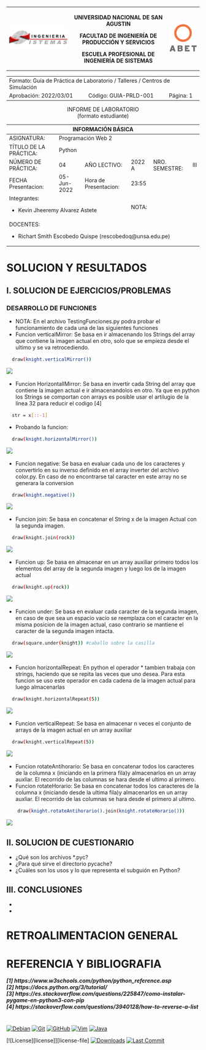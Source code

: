 <table>
  <tbody>
   <tr>
   <td><img src="./imagenes/epis.png" alt="EPIS"></td>
   <th>
   <p>UNIVERSIDAD NACIONAL DE SAN AGUSTIN</p>
   <p>FACULTAD DE INGENIERÍA DE PRODUCCIÓN Y SERVICIOS</p>
   <p>ESCUELA PROFESIONAL DE INGENIERÍA DE SISTEMAS</p>
   </th>
   <td><img src="./imagenes/abet.png" alt="ABET"></td>
   </tr>
  </tbody>
</table>
<div align="center" dir="auto"><table>    
   <tbody>
   <tr><td colspan="3">Formato: Guía de Práctica de Laboratorio / Talleres / Centros de Simulación</td></tr>
   <tr><td>Aprobación:  2022/03/01</td><td>Código: GUIA-PRLD-001</td><td>Página: 1</td></tr>
   </tbody>
</table></div>
<div align="center" dir="auto">
   <span>INFORME DE LABORATORIO</span><br>
   <span>(formato estudiante)</span>
</div>
<div align="center" dir="auto"><table>
   <tbody><tr><th colspan="6">INFORMACIÓN BÁSICA</th></tr>
   </tbody><tbody>
   <tr><td>ASIGNATURA:</td><td colspan="5">Programación Web 2</td></tr>
   <tr><td>TÍTULO DE LA PRÁCTICA: </td><td colspan="5">Python</td></tr>
   <tr>
   <td>NÚMERO DE PRÁCTICA:</td><td>04</td><td>AÑO LECTIVO:</td><td>2022 A</td><td>NRO. SEMESTRE:</td><td>III</td>
   </tr>
   <tr>
   <td>FECHA Presentacion:</td><td>05-Jun-2022</td><td>Hora de Presentacion:</td><td colspan="3">23:55</td>
   </tr>
   <tr><td colspan="3">Integrantes:
   <ul dir="auto">
   <li>Kevin Jheeremy Alvarez Astete</li>
   </ul>
   </td>
   <td> NOTA: </td>
   <td colspan="2"> </td>
   </tr><tr><td colspan="6">DOCENTES:
   <ul dir="auto">
   <li>Richart Smith Escobedo Quispe (rescobedoq@unsa.edu.pe)</li>
   </ul>
   </td>
</tr></tbody></table></div>
   <h1>SOLUCION Y RESULTADOS</h1>
   <h2>I. SOLUCION DE EJERCICIOS/PROBLEMAS</h2>
   <h3>DESARROLLO DE FUNCIONES</h3> 
   
   - NOTA: En el archivo TestingFunciones.py podra probar el funcionamiento de cada una de las siguientes funciones
   - Funcion verticalMirror: Se basa en ir almacenando los Strings del array que contiene la imagen actual en otro, solo que se empieza desde el ultimo y se va retrocediendo.
  ```sh
    draw(knight.verticalMirror())
  ```
  <img src="https://i.ibb.co/5R8B2ft/caballo-Reflejo-Vertical.png">
  
  - Funcion HorizontallMirror: Se basa en invertir cada String del array que contiene la imagen actual e ir almacenandolos en otro. Ya que en python los Strings se comportan con arrays es posible usar el artilugio de la linea 32 para reducir el codigo [4]
  ```sh
    str = x[::-1]
  ```
  - Probando la funcion:
  ```sh
    draw(knight.horizontalMirror())
  ```
  <img src="https://i.ibb.co/KrS8vCn/caballo-Reflejo-Horizontal.png">
  	
  - Funcion negative: Se basa en evaluar cada uno de los caracteres y convertirlo en su inverso definido en el array inverter del archivo color.py. En caso de no encontrarse tal caracter en este array no se generara la conversion
  ```sh
    draw(knight.negative())
  ```
  <img src="https://i.ibb.co/xmyz8V0/caballo-Invertido.png">
  
  - Funcion join: Se basa en concatenar el String x de la imagen Actual con la segunda imagen.
  ```sh
    draw(knight.join(rock))
  ```
  <img src="https://i.ibb.co/jrN51py/caballo-Torre-Unidos.png">
  
  - Funcion up: Se basa en almacenar en un array auxiliar primero todos los elementos del array de la segunda imagen y luego los de la imagen actual
  ```sh
    draw(knight.up(rock))
  ```
  <img src="https://i.ibb.co/QfqkTZ9/torre-Arriba-Caballo.png">
  
  - Funcion under: Se basa en evaluar cada caracter de la segunda imagen, en caso de que sea un espacio vacio se reemplaza con el caracter en la misma posicion de la  imagen actual, caso contrario se mantiene el caracter de la segunda imagen intacta.
  ```sh
    draw(square.under(knight)) #caballo sobre la casilla
  ```
  <img src="https://i.ibb.co/G0N3Yw2/caballo-Sobre-Casilla.png">
  
  - Funcion horizontalRepeat: En python el operador * tambien trabaja con strings, haciendo que se repita las veces que uno desea. Para esta funcion se uso este operador en cada cadena de la imagen actual para luego almacenarlas  
  ```sh
    draw(knight.horizontalRepeat(5))
  ```
  <img src="https://i.ibb.co/bB1typ6/caballo-Repetido-H.png">
  
  - Funcion verticalRepeat: Se basa en almacenar n veces el conjunto de arrays de la imagen actual en un array auxiliar
  ```sh
    draw(knight.verticalRepeat(5))
  ```
  <img src="https://i.ibb.co/TmwnzBw/caballo-Repetido-V.png">
  
  - Funcion rotateAntihorario: Se basa en concatenar todos los caracteres de la columna x (iniciando en la primera fila)y almacenarlos en un array auxliar. El recorrido de las columnas se hara desde el ultimo al primero.
  - Funcion rotateHorario: Se basa en concatenar todos los caracteres de la columna x (iniciando desde la ultima fila)y almacenarlos en un array auxliar. El recorrido de las columnas se hara desde el primero al ultimo.
  ```sh
      draw(knight.rotateAntihorario().join(knight.rotateHorario()))
  ```
  <img src="https://i.ibb.co/FqfPLbN/caballos-Rotados.png">
  
   <h2>II. SOLUCION DE CUESTIONARIO</h2>
   <ul>
      <li>¿Qué son los archivos *.pyc?</li>
      <li>¿Para qué sirve el directorio pycache?</li>
      <li>¿Cuáles son los usos y lo que representa el subguión en Python?</li>
   </ul>
   <h2>III. CONCLUSIONES</h2>
   <ul>
      <li></li>
      <li></li>
   </ul>
   <h1>RETROALIMENTACION GENERAL</h1>
   <h1>REFERENCIA Y BIBLIOGRAFIA</h1>
   <b><i>[1] https://www.w3schools.com/python/python_reference.asp</i></b><br>
   <b><i>[2] https://docs.python.org/3/tutorial/</i></b><br>   
   <b><i>[3] https://es.stackoverflow.com/questions/225847/como-instalar-pygame-en-python3-con-pip</i></b><br>  
   <b><i>[4] https://stackoverflow.com/questions/3940128/how-to-reverse-a-list</i></b>

#

[downloads]: https://img.shields.io/github/downloads/rescobedoq/pw2/total?label=Downloads
[releases]: https://github.com/rescobedoq/pw2/releases/

[last-commit]: https://img.shields.io/github/last-commit/rescobedoq/pw2?label=Last%20Commit

[Debian]: https://img.shields.io/badge/Debian-D70A53?style=for-the-badge&logo=debian&logoColor=white
[debian-site]: https://www.debian.org/index.es.html

[Git]: https://img.shields.io/badge/git-%23F05033.svg?style=for-the-badge&logo=git&logoColor=white
[git-site]: https://git-scm.com/

[GitHub]: https://img.shields.io/badge/github-%23121011.svg?style=for-the-badge&logo=github&logoColor=white
[github-site]: https://github.com/

[Vim]: https://img.shields.io/badge/VIM-%2311AB00.svg?style=for-the-badge&logo=vim&logoColor=white
[vim-site]: https://www.vim.org/

[Java]: https://img.shields.io/badge/java-%23ED8B00.svg?style=for-the-badge&logo=java&logoColor=white
[java-site]: https://docs.oracle.com/javase/tutorial/


[![Debian][Debian]][debian-site]
[![Git][Git]][git-site]
[![GitHub][GitHub]][github-site]
[![Vim][Vim]][vim-site]
[![Java][Java]][java-site]


[![License][license]][license-file]
[![Downloads][downloads]][releases]
[![Last Commit][last-commit]][releases]
